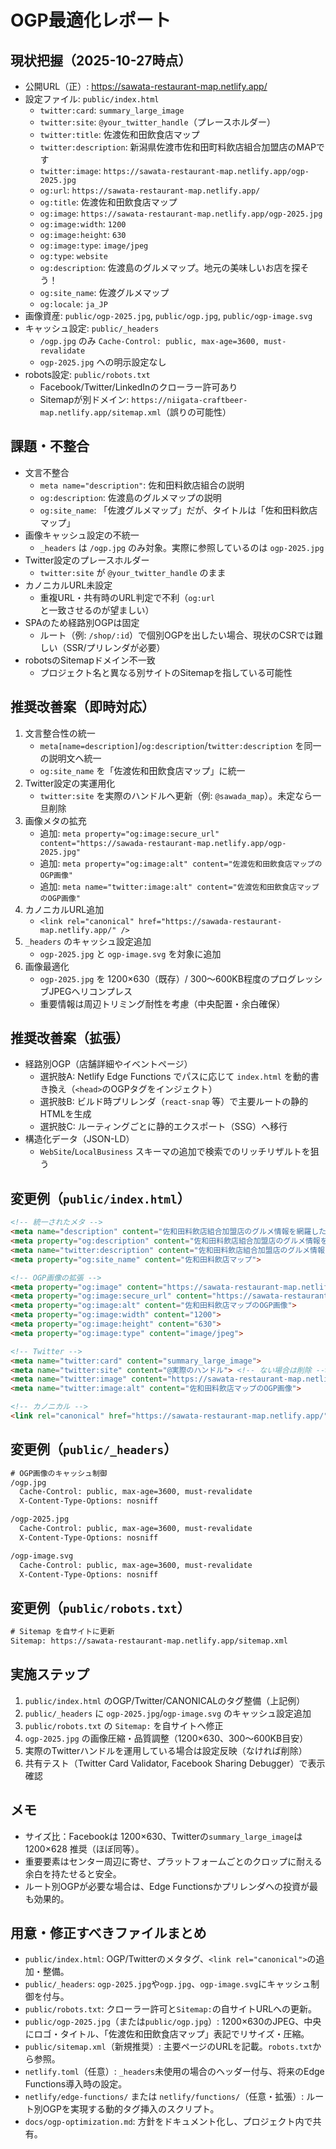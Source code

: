 # OGP最適化レポート

## 現状把握（2025-10-27時点）

- 公開URL（正）: https://sawata-restaurant-map.netlify.app/
- 設定ファイル: `public/index.html`
  - `twitter:card`: `summary_large_image`
  - `twitter:site`: `@your_twitter_handle`（プレースホルダー）
  - `twitter:title`: 佐渡佐和田飲食店マップ
  - `twitter:description`: 新潟県佐渡市佐和田町料飲店組合加盟店のMAPです
  - `twitter:image`: `https://sawata-restaurant-map.netlify.app/ogp-2025.jpg`
  - `og:url`: `https://sawata-restaurant-map.netlify.app/`
  - `og:title`: 佐渡佐和田飲食店マップ
  - `og:image`: `https://sawata-restaurant-map.netlify.app/ogp-2025.jpg`
  - `og:image:width`: `1200`
  - `og:image:height`: `630`
  - `og:image:type`: `image/jpeg`
  - `og:type`: `website`
  - `og:description`: 佐渡島のグルメマップ。地元の美味しいお店を探そう！
  - `og:site_name`: 佐渡グルメマップ
  - `og:locale`: `ja_JP`
- 画像資産: `public/ogp-2025.jpg`, `public/ogp.jpg`, `public/ogp-image.svg`
- キャッシュ設定: `public/_headers`
  - `/ogp.jpg` のみ `Cache-Control: public, max-age=3600, must-revalidate`
  - `ogp-2025.jpg` への明示設定なし
- robots設定: `public/robots.txt`
  - Facebook/Twitter/LinkedInのクローラー許可あり
  - Sitemapが別ドメイン: `https://niigata-craftbeer-map.netlify.app/sitemap.xml`（誤りの可能性）

## 課題・不整合

- 文言不整合
  - `meta name="description"`: 佐和田料飲店組合の説明
  - `og:description`: 佐渡島のグルメマップの説明
  - `og:site_name`: 「佐渡グルメマップ」だが、タイトルは「佐和田料飲店マップ」
- 画像キャッシュ設定の不統一
  - `_headers` は `/ogp.jpg` のみ対象。実際に参照しているのは `ogp-2025.jpg`
- Twitter設定のプレースホルダー
  - `twitter:site` が `@your_twitter_handle` のまま
- カノニカルURL未設定
  - 重複URL・共有時のURL判定で不利（`og:url`と一致させるのが望ましい）
- SPAのため経路別OGPは固定
  - ルート（例: `/shop/:id`）で個別OGPを出したい場合、現状のCSRでは難しい（SSR/プリレンダが必要）
- robotsのSitemapドメイン不一致
  - プロジェクト名と異なる別サイトのSitemapを指している可能性

## 推奨改善案（即時対応）

1. 文言整合性の統一
   - `meta[name=description]`/`og:description`/`twitter:description` を同一の説明文へ統一
   - `og:site_name` を「佐渡佐和田飲食店マップ」に統一
2. Twitter設定の実運用化
   - `twitter:site` を実際のハンドルへ更新（例: `@sawada_map`）。未定なら一旦削除
3. 画像メタの拡充
   - 追加: `meta property="og:image:secure_url" content="https://sawada-restaurant-map.netlify.app/ogp-2025.jpg"`
   - 追加: `meta property="og:image:alt" content="佐渡佐和田飲食店マップのOGP画像"`
   - 追加: `meta name="twitter:image:alt" content="佐渡佐和田飲食店マップのOGP画像"`
4. カノニカルURL追加
   - `<link rel="canonical" href="https://sawada-restaurant-map.netlify.app/" />`
5. `_headers` のキャッシュ設定追加
   - `ogp-2025.jpg` と `ogp-image.svg` を対象に追加
6. 画像最適化
   - `ogp-2025.jpg` を 1200×630（既存）/ 300〜600KB程度のプログレッシブJPEGへリコンプレス
   - 重要情報は周辺トリミング耐性を考慮（中央配置・余白確保）

## 推奨改善案（拡張）

- 経路別OGP（店舗詳細やイベントページ）
  - 選択肢A: Netlify Edge Functions でパスに応じて `index.html` を動的書き換え（`<head>`のOGPタグをインジェクト）
  - 選択肢B: ビルド時プリレンダ（`react-snap` 等）で主要ルートの静的HTMLを生成
  - 選択肢C: ルーティングごとに静的エクスポート（SSG）へ移行
- 構造化データ（JSON-LD）
  - `WebSite`/`LocalBusiness` スキーマの追加で検索でのリッチリザルトを狙う

## 変更例（`public/index.html`）

```html
<!-- 統一されたメタ -->
<meta name="description" content="佐和田料飲店組合加盟店のグルメ情報を網羅した公式マップです。現在地から探す・写真から探す・検索で簡単に見つかります。">
<meta property="og:description" content="佐和田料飲店組合加盟店のグルメ情報を網羅した公式マップです。現在地から探す・写真から探す・検索で簡単に見つかります。">
<meta name="twitter:description" content="佐和田料飲店組合加盟店のグルメ情報を網羅した公式マップです。">
<meta property="og:site_name" content="佐和田料飲店マップ">

<!-- OGP画像の拡張 -->
<meta property="og:image" content="https://sawata-restaurant-map.netlify.app/ogp-2025.jpg">
<meta property="og:image:secure_url" content="https://sawata-restaurant-map.netlify.app/ogp-2025.jpg">
<meta property="og:image:alt" content="佐和田料飲店マップのOGP画像">
<meta property="og:image:width" content="1200">
<meta property="og:image:height" content="630">
<meta property="og:image:type" content="image/jpeg">

<!-- Twitter -->
<meta name="twitter:card" content="summary_large_image">
<meta name="twitter:site" content="@実際のハンドル"> <!-- ない場合は削除 -->
<meta name="twitter:image" content="https://sawata-restaurant-map.netlify.app/ogp-2025.jpg">
<meta name="twitter:image:alt" content="佐和田料飲店マップのOGP画像">

<!-- カノニカル -->
<link rel="canonical" href="https://sawata-restaurant-map.netlify.app/" />
```

## 変更例（`public/_headers`）

```txt
# OGP画像のキャッシュ制御
/ogp.jpg
  Cache-Control: public, max-age=3600, must-revalidate
  X-Content-Type-Options: nosniff

/ogp-2025.jpg
  Cache-Control: public, max-age=3600, must-revalidate
  X-Content-Type-Options: nosniff

/ogp-image.svg
  Cache-Control: public, max-age=3600, must-revalidate
  X-Content-Type-Options: nosniff
```

## 変更例（`public/robots.txt`）

```txt
# Sitemap を自サイトに更新
Sitemap: https://sawata-restaurant-map.netlify.app/sitemap.xml
```

## 実施ステップ

1. `public/index.html` のOGP/Twitter/CANONICALのタグ整備（上記例）
2. `public/_headers` に `ogp-2025.jpg`/`ogp-image.svg` のキャッシュ設定追加
3. `public/robots.txt` の `Sitemap:` を自サイトへ修正
4. `ogp-2025.jpg` の画像圧縮・品質調整（1200×630、300〜600KB目安）
5. 実際のTwitterハンドルを運用している場合は設定反映（なければ削除）
6. 共有テスト（Twitter Card Validator, Facebook Sharing Debugger）で表示確認

## メモ

- サイズ比：Facebookは 1200×630、Twitterの`summary_large_image`は 1200×628 推奨（ほぼ同等）。
- 重要要素はセンター周辺に寄せ、プラットフォームごとのクロップに耐える余白を持たせると安全。
- ルート別OGPが必要な場合は、Edge Functionsかプリレンダへの投資が最も効果的。

## 用意・修正すべきファイルまとめ

- `public/index.html`: OGP/Twitterのメタタグ、`<link rel="canonical">`の追加・整備。
- `public/_headers`: `ogp-2025.jpg`や`ogp.jpg`、`ogp-image.svg`にキャッシュ制御を付与。
- `public/robots.txt`: クローラー許可と`Sitemap:`の自サイトURLへの更新。
- `public/ogp-2025.jpg`（または`public/ogp.jpg`）: 1200×630のJPEG、中央にロゴ・タイトル、「佐渡佐和田飲食店マップ」表記でリサイズ・圧縮。
- `public/sitemap.xml`（新規推奨）: 主要ページのURLを記載。`robots.txt`から参照。
- `netlify.toml`（任意）: `_headers`未使用の場合のヘッダー付与、将来のEdge Functions導入時の設定。
- `netlify/edge-functions/` または `netlify/functions/`（任意・拡張）: ルート別OGPを実現する動的タグ挿入のスクリプト。
- `docs/ogp-optimization.md`: 方針をドキュメント化し、プロジェクト内で共有。